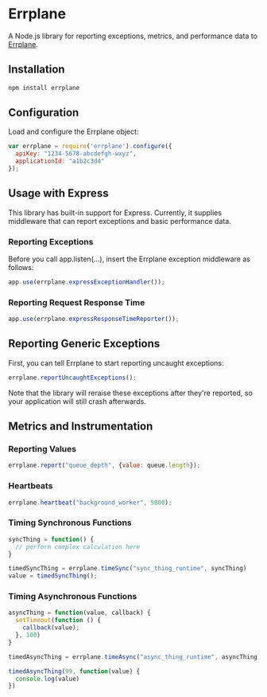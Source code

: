 # Errplane

A Node.js library for reporting exceptions, metrics, and performance data to [Errplane](https://errplane.com).

## Installation

``` bash
npm install errplane
```

## Configuration

Load and configure the Errplane object:

``` javascript
var errplane = require('errplane').configure({
  apiKey: "1234-5678-abcdefgh-wxyz",
  applicationId: "a1b2c3d4"
});
```
## Usage with Express

This library has built-in support for Express. Currently, it supplies middleware that can report exceptions and basic performance data.

### Reporting Exceptions

Before you call app.listen(...), insert the Errplane exception middleware as follows:

``` javascript
app.use(errplane.expressExceptionHandler());
```

### Reporting Request Response Time

``` javascript
app.use(errplane.expressResponseTimeReporter());
```

## Reporting Generic Exceptions

First, you can tell Errplane to start reporting uncaught exceptions:

``` javascript
errplane.reportUncaughtExceptions();
```

Note that the library will reraise these exceptions after they're reported, so your application will still crash afterwards.

## Metrics and Instrumentation

### Reporting Values

``` javascript
errplane.report("queue_depth", {value: queue.length});
```

### Heartbeats

``` javascript
errplane.heartbeat("background_worker", 5000);
```

### Timing Synchronous Functions

``` javascript
syncThing = function() {
  // perform complex calculation here
}

timedSyncThing = errplane.timeSync("sync_thing_runtime", syncThing)
value = timedSyncThing();
```

### Timing Asynchronous Functions

``` javascript
asyncThing = function(value, callback) {
  setTimeout(function () {
    callback(value);
  }, 100)
}

timedAsyncThing = errplane.timeAsync("async_thing_runtime", asyncThing);

timedAsyncThing(99, function(value) {
  console.log(value)
})
```
